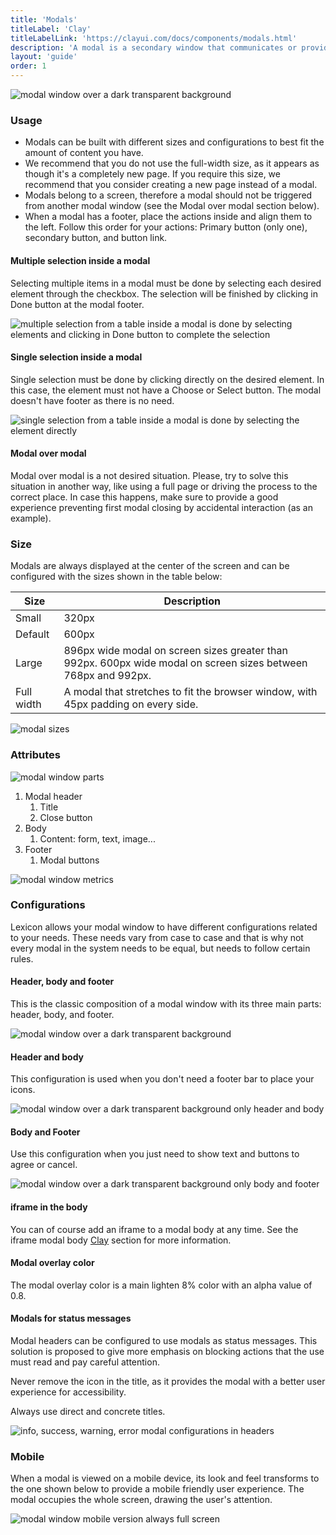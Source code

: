 ```yaml
---
title: 'Modals'
titleLabel: 'Clay'
titleLabelLink: 'https://clayui.com/docs/components/modals.html'
description: 'A modal is a secondary window that communicates or provides an action inside the same process.'
layout: 'guide'
order: 1
---
```


![modal window over a dark transparent background](/lexicon/images/Modal.jpg)

### Usage

-   Modals can be built with different sizes and configurations to best fit the amount of content you have.
-   We recommend that you do not use the full-width size, as it appears as though it's a completely new page. If you require this size, we recommend that you consider creating a new page instead of a modal.
-   Modals belong to a screen, therefore a modal should not be triggered from another modal window (see the Modal over modal section below).
-   When a modal has a footer, place the actions inside and align them to the left. Follow this order for your actions: Primary button (only one), secondary button, and button link.
    <!--
    <table>
        <thead>
            <tr>
                <th>Dos</th>
                <th>Don'ts</th>
            </tr>
        </thead>
        <tbody>
            <tr>
                <td>
                    <div class="d-flex align-items-center">
                        <svg class="lexicon-icon lexicon-icon-check do mr-3"><use xlink:href="/vendor/lexicon/icons.svg#check"></use></svg>
                        <span>Use it to draw the user's attention to something that is more important.</span>
                    </div>
                </td>
                <td>
                    <div class="d-flex align-items-center">
                        <svg class="lexicon-icon lexicon-icon-times dont mr-3"><use xlink:href="/vendor/lexicon/icons.svg#times"></use></svg>
                        <span>Do not use it for complex cases that require you to display a lot of information or to complete a long form. In these cases, use a new page instead.</span>
                    </div>
                </td>
            </tr>
            <tr>
                <td>
                    <div class="d-flex align-items-center">
                        <svg class="lexicon-icon lexicon-icon-check do mr-3"><use xlink:href="/vendor/lexicon/icons.svg#check"></use></svg>
                        <span>Use it for simple content cases.</span>
                    </div>
                </td>
                <td>
                    <div class="d-flex align-items-center">
                        <svg class="lexicon-icon lexicon-icon-times dont mr-3"><use xlink:href="/vendor/lexicon/icons.svg#times"></use></svg>
                        <span>Try not to trigger a modal window from another modal window. Modal windows are subordinate to pages.</span>
                    </div>
                </td>
            </tr>
            <tr>
                <td>
                    <div class="d-flex align-items-center">
                        <svg class="lexicon-icon lexicon-icon-check do mr-3"><use xlink:href="/vendor/lexicon/icons.svg#check"></use></svg>
                        <span>Use it if you need to interrupt the user flow to display concrete information or capture data from the user.</span>
                    </div>
                </td>
                <td>
                    <div class="d-flex align-items-center">
                        <svg class="lexicon-icon lexicon-icon-times dont mr-3"><use xlink:href="/vendor/lexicon/icons.svg#times"></use></svg>
                        <span>Never completely cover the page's information with the modal window.</span>
                    </div>
                </td>
            </tr>
        </tbody>
    </table> -->

#### Multiple selection inside a modal

Selecting multiple items in a modal must be done by selecting each desired element through the checkbox. The selection will be finished by clicking in Done button at the modal footer.

![multiple selection from a table inside a modal is done by selecting elements and clicking in Done button to complete the selection](/lexicon/images/Modal-selection-multiple.jpg)

#### Single selection inside a modal

Single selection must be done by clicking directly on the desired element. In this case, the element must not have a Choose or Select button. The modal doesn't have footer as there is no need.

![single selection from a table inside a modal is done by selecting the element directly](/lexicon/images/Modal-selection-single.jpg)

#### Modal over modal

Modal over modal is a not desired situation. Please, try to solve this situation in another way, like using a full page or driving the process to the correct place. In case this happens, make sure to provide a good experience preventing first modal closing by accidental interaction (as an example).

### Size

Modals are always displayed at the center of the screen and can be configured with the sizes shown in the table below:

| Size       | Description                                                                                                    |
| ---------- | -------------------------------------------------------------------------------------------------------------- |
| Small      | 320px                                                                                                          |
| Default    | 600px                                                                                                          |
| Large      | 896px wide modal on screen sizes greater than 992px. 600px wide modal on screen sizes between 768px and 992px. |
| Full width | A modal that stretches to fit the browser window, with 45px padding on every side.                             |

![modal sizes](/lexicon/images/ModalSize.jpg)

### Attributes

![modal window parts](/lexicon/images/ModalParts.jpg)

1. Modal header
    1. Title
    2. Close button
2. Body
    1. Content: form, text, image...
3. Footer
    1. Modal buttons

![modal window metrics](/lexicon/images/ModalMetrics.jpg)

### Configurations

Lexicon allows your modal window to have different configurations related to your needs. These needs vary from case to case and that is why not every modal in the system needs to be equal, but needs to follow certain rules.

#### Header, body and footer

This is the classic composition of a modal window with its three main parts: header, body, and footer.

![modal window over a dark transparent background](/lexicon/images/Modal.jpg)

#### Header and body

This configuration is used when you don't need a footer bar to place your icons.

![modal window over a dark transparent background only header and body](/lexicon/images/ModalFooterless.jpg)

#### Body and Footer

Use this configuration when you just need to show text and buttons to agree or cancel.

![modal window over a dark transparent background only body and footer](/lexicon/images/ModalBodyFooter.jpg)

#### iframe in the body

You can of course add an iframe to a modal body at any time. See the iframe modal body [Clay](https://clayui.com/docs/components/modals.html) section for more information.

#### Modal overlay color

The modal overlay color is a main lighten 8% color with an alpha value of 0.8.

#### Modals for status messages

Modal headers can be configured to use modals as status messages. This solution is proposed to give more emphasis on blocking actions that the use must read and pay careful attention.

Never remove the icon in the title, as it provides the modal with a better user experience for accessibility.

Always use direct and concrete titles.

![info, success, warning, error modal configurations in headers](/lexicon/images/ModalStatus.jpg)

### Mobile

When a modal is viewed on a mobile device, its look and feel transforms to the one shown below to provide a mobile friendly user experience. The modal occupies the whole screen, drawing the user's attention.

![modal window mobile version always full screen](/lexicon/images/ModalMobile.jpg)
